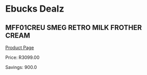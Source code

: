 
# Ebucks Dealz
## MFF01CREU SMEG RETRO MILK FROTHER CREAM
[Product Page](https://www.ebucks.com/web/shop/productSelected.do?prodId=1158895146&catId=704984897)

Price: R3099.00

Savings: 900.0


	